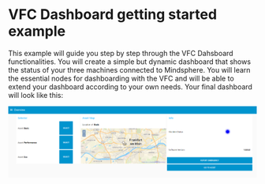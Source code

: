 # VFC Dashboard getting started example
This example will guide you step by step through the VFC Dahsboard functionalities. You will create a simple but dynamic dashboard that shows the status of your three machines connected to Mindsphere. You will learn the essential nodes for dashboarding with the VFC and will be able to extend your dashboard according to your own needs. Your final dashboard will look like this:

![dashboard_image](./doc/overview.png)


